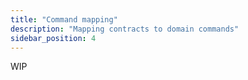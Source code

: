```yaml
---
title: "Command mapping"
description: "Mapping contracts to domain commands"
sidebar_position: 4
---
```


WIP
